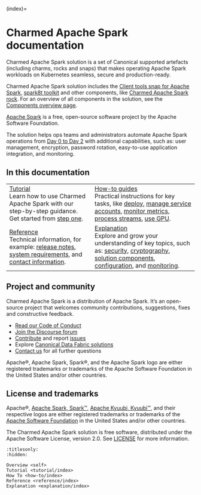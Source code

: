 (index)=
# Charmed Apache Spark documentation

Charmed Apache Spark solution is a set of Canonical supported artefacts (including charms, rocks and
snaps) that makes operating Apache Spark workloads on Kubernetes seamless, secure and
production-ready.

Charmed Apache Spark solution includes the
[Client tools snap for Apache Spark](https://snapcraft.io/spark-client),
[spark8t toolkit](https://github.com/canonical/spark-k8s-toolkit-py) and other components, like
[Charmed Apache Spark rock](https://github.com/canonical/charmed-spark-rock/pkgs/container/charmed-spark).
For an overview of all components in the solution, see the
[Components overview page](explanation-component-overview).

[Apache Spark](https://spark.apache.org) is a free, open-source software project by the Apache Software Foundation.

The solution helps ops teams and administrators automate Apache Spark operations from
[Day 0 to Day 2](https://codilime.com/blog/day-0-day-1-day-2-the-software-lifecycle-in-the-cloud-age/)
with additional capabilities, such as: user management, encryption, password rotation,
easy-to-use application integration, and monitoring.

## In this documentation

| | |
|--|--|
| [Tutorial](tutorial-introduction)</br> Learn how to use Charmed Apache Spark with our step-by-step guidance. Get started from [step one](tutorial-1-environment-setup). </br> | [How-to guides](how-to-deploy-index) </br> Practical instructions for key tasks, like [deploy](how-to-deploy-index), [manage service accounts](how-to-manage-service-accounts-index), [monitor metrics](how-to-monitoring), [process streams](how-to-streaming-jobs), [use GPU](how-to-use-gpu). |
| [Reference](reference-index) </br> Technical information, for example: [release notes](reference-releases-index), [system requirements](reference-requirements), and [contact information](reference-contacts). | [Explanation](explanation-index) </br> Explore and grow your understanding of key topics, such as: [security](explanation-security), [cryptography](explanation-cryptography), [solution components](explanation-component-overview), [configuration](explanation-configuration), and [monitoring](explanation-monitoring). |

## Project and community

Charmed Apache Spark is a distribution of Apache Spark. It’s an open-source project that welcomes community contributions, suggestions, fixes and constructive feedback.  

- [Read our Code of Conduct](https://ubuntu.com/community/code-of-conduct)  
- [Join the Discourse forum](https://discourse.charmhub.io/tag/spark)  
- [Contribute](https://github.com/canonical/spark-k8s-bundle) and report [issues](https://github.com/canonical/spark-k8s-bundle/issues/new)  
- Explore [Canonical Data Fabric solutions](https://canonical.com/data)  
- [Contact us](https://discourse.charmhub.io/t/13107) for all further questions  

Apache®, Apache Spark, Spark®, and the Apache Spark logo are either registered trademarks or trademarks of the Apache Software Foundation in the United States and/or other countries.  

## License and trademarks

Apache®, [Apache Spark, Spark™](https://spark.apache.org/), [Apache Kyuubi, Kyuubi™](https://kyuubi.apache.org/), and their respective logos are either registered trademarks or trademarks of the [Apache Software Foundation](https://www.apache.org/) in the United States and/or other countries.

The Charmed Apache Spark solution is free software, distributed under the Apache Software License, version 2.0. See [LICENSE](https://github.com/canonical/spark-k8s-bundle/blob/main/LICENSE) for more information.

```{toctree}
:titlesonly:
:hidden:

Overview <self>
Tutorial <tutorial/index>
How To <how-to/index>
Reference <reference/index>
Explanation <explanation/index>
```
